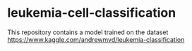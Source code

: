 # leukemia-cell-classification
This repository contains a model trained on the dataset https://www.kaggle.com/andrewmvd/leukemia-classification
